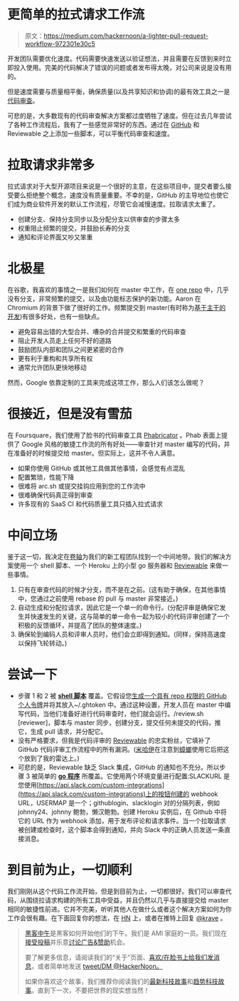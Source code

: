 # 更简单的拉式请求工作流

> 原文：<https://medium.com/hackernoon/a-lighter-pull-request-workflow-972301e30c5>

开发团队需要优化速度。代码需要快速发送以验证想法，并且需要在反馈到来时立即投入使用。完美的代码解决了错误的问题或者发布得太晚，对公司来说是没有用的。

但是速度需要与质量相平衡，确保质量(以及共享知识和协调)的最有效工具之一是[代码审查](http://goodmath.scientopia.org/2011/07/06/things-everyone-should-do-code-review/)。

可悲的是，大多数现有的代码审查解决方案都过度牺牲了速度。但在过去几年尝试了各种工作流程后，我有了一些感觉非常好的东西。通过在 [GitHub](https://hackernoon.com/tagged/github) 和 Reviewable 之上添加一些脚本，可以平衡代码审查和速度。

# 拉取请求非常多

拉式请求对于大型开源项目来说是一个很好的主意，在这些项目中，提交者要么接受要么拒绝整个概念，速度没有质量重要。不幸的是，GitHub 的主导地位也使它们成为商业软件开发的默认工作流程，尽管它会减慢速度。拉取请求太重了。

*   创建分支、保持分支同步以及分配分支以供审查的步骤太多
*   权重阻止频繁的提交，并鼓励长寿的分支
*   通知和评论界面又吵又笨重

# 北极星

在谷歌，我喜欢的事情之一是我们如何在 master 中工作，在 [one repo](http://cacm.acm.org/magazines/2016/7/204032-why-google-stores-billions-of-lines-of-code-in-a-single-repository/fulltext) 中，几乎没有分支，非常频繁的提交，以及由功能标志保护的新功能。Aaron 在 Chromium 的背景下做了很好的工作。频繁提交到 master(有时称为[基于主干的开发](https://www.thoughtworks.com/insights/blog/enabling-trunk-based-development-deployment-pipelines))有很多好处，也有一些缺点。

*   避免容易出错的大型合并、嘈杂的合并提交和繁重的代码审查
*   阻止开发人员走上任何不好的道路
*   鼓励团队内部和团队之间更紧密的合作
*   更有利于重构和共享所有权
*   通常允许团队更快地移动

然而，Google 依靠定制的工具来完成这项工作，那么人们该怎么做呢？

# 很接近，但是没有雪茄

在 Foursquare，我们使用了脸书的代码审查工具 [Phabricator](https://www.phacility.com/) 。Phab 表面上提供了 Google 风格的敏捷工作流的所有好处——审查针对 master 编写的代码，并在准备好的时候提交给 master。但实际上，这并不令人满意。

*   如果你使用 GitHub 或其他工具做其他事情，会感觉有点混乱
*   配置繁琐，性能下降
*   很难将 arc.sh 或提交挂钩应用到您的工作流中
*   很难确保代码真正得到审查
*   许多现有的 SaaS CI 和代码质量工具只插入拉式请求

# 中间立场

鉴于这一切，我决定在[卷轴](https://scroll.com)为我们的新工程团队找到一个中间地带。我们的解决方案使用一个 shell 脚本、一个 Heroku 上的小型 go 服务器和 [Reviewable](https://reviewable.io) 来做一些事情。

1.  只有在审查代码的时候才分支，而不是在之前。(这有助于确保，在其他事情中，您通过之前使用 rebase 的 pull 与 master 非常接近。)
2.  自动生成和分配拉请求，因此它是一个单一的命令行。(分配评审是确保它发生并快速发生的关键，这与简单的单一命令一起为较小的代码评审创建了一个积极的反馈循环，并提高了团队的整体速度。)
3.  确保轮到编码人员和评审人员时，他们会立即得到通知。(同样，保持高速度以保持飞轮转动。)

# 尝试一下

*   步骤 1 和 2 被 [**shell 脚本**](https://gist.github.com/kushal/656331109dcce1849fd7a18d52ae8ee5) 覆盖。它假设您[生成一个具有 repo 权限的 GitHub 个人令牌](https://github.com/settings/tokens)并将其放入~/.ghtoken 中。通过这种设置，开发人员在 master 中编写代码，当他们准备好进行代码审查时，他们就会运行。/review.sh [reviewer]，脚本与 master 同步，创建分支，提交任何未提交的代码，推它，生成 pull 请求，并分配它。
*   没有严格要求，但我是代码评审的 [Reviewable](https://reviewable.io) 的忠实粉丝，它填补了 GitHub 代码评审工作流程中的所有漏洞。([米哈伊](https://twitter.com/mihai)在注意到[蟑螂](https://github.com/cockroachdb/cockroach)使用它后把这个放到了我的雷达上。)
*   可悲的是，Reviewable 缺乏 Slack 集成，GitHub 的通知也不充分。所以步骤 3 被简单的 [**go 程序**](https://github.com/kushal/slackgitreviews) 所覆盖。它使用两个环境变量进行配置:SLACKURL 是您使用[https://api.slack.com/custom-integrations](https://api.slack.com/custom-integrations)上的按钮创建的 webhook URL，USERMAP 是一个；githublogin、slacklogin 对的分隔列表，例如 johnny24、johnny 鲍勃，懒汉鲍勃。创建 Heroku 实例后，在 Github 中将它的 URL 作为 webhook 添加，用于发布评论和请求事件。当一个拉取请求被创建或检查时，这个脚本会得到通知，并向 Slack 中的正确人员发送一条直接消息。

# 到目前为止，一切顺利

我们刚刚从这个代码工作流开始，但是到目前为止，一切都很好。我们可以审查代码，从围绕拉请求构建的所有工具中受益，并且仍然以几乎与直接提交给 master 相同的敏捷性前进。它并不完美，听听其他人在做什么或者这个解决方案如何为你工作会很有趣。在下面回复你的想法，在 [HN](https://news.ycombinator.com/item?id=13015919) 上，或者在推特上回复 [@krave](https://twitter.com/krave) 。

> [黑客中午](http://bit.ly/Hackernoon)是黑客如何开始他们的下午。我们是 AMI 家庭的一员。我们现在[接受投稿](http://bit.ly/hackernoonsubmission)并乐意[讨论广告&赞助](mailto:partners@amipublications.com)机会。
> 
> 要了解更多信息，请阅读我们的“关于”页面、[喜欢/在脸书上给我们发消息](http://bit.ly/HackernoonFB)，或者简单地发送 [tweet/DM @HackerNoon。](https://goo.gl/k7XYbx)
> 
> 如果你喜欢这个故事，我们推荐你阅读我们的[最新科技故事](http://bit.ly/hackernoonlatestt)和[趋势科技故事](https://hackernoon.com/trending)。直到下一次，不要把世界的现实想当然！